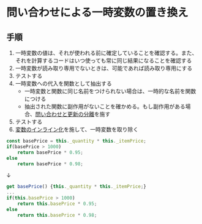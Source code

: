 # 問い合わせによる一時変数の置き換え

## 手順
1. 一時変数の値は、それが使われる前に確定していることを確認する。また、それを計算するコードはいつ使っても常に同じ結果になることを確認する
2. 一時変数が読み取り専用でないときは、可能であれば読み取り専用にする
3. テストする
4. 一時変数への代入を関数として抽出する
   - 一時変数と関数に同じ名前をつけられない場合は、一時的な名前を関数につける
   - 抽出された関数に副作用がないことを確かめる。もし副作用がある場合、[問い合わせと更新の分離](問い合わせと更新の分離.md)を施す
5. テストする
6. [変数のインライン化](変数のインライン化.md)を施して、一時変数を取り除く

```js
const basePrice = this._quantity * this._itemPrice;
if(basePrice > 1000)
	return basePrice * 0.95;
else
	return basePrice * 0.98;
```
↓
```js
get basePrice() {this._quantity * this._itemPrice;}
...
if(this.basePrice > 1000)
	return this.basePrice * 0.95;
else
	return this.basePrice * 0.98;
```